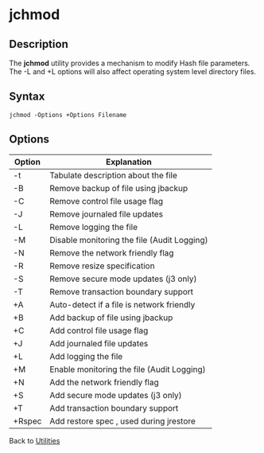 # jchmod

<PageHeader />

## Description

The **jchmod** utility provides a mechanism to modify Hash file parameters. The -L and +L options will also affect operating system level directory files.

## Syntax

```
jchmod -Options +Options Filename
```

## Options

| Option | Explanation |
| --- | --- |
| -t | Tabulate description about the file |
| -B | Remove backup of file using jbackup |
| -C | Remove control file usage flag |
| -J | Remove journaled file updates |
| -L | Remove logging the file |
| -M | Disable monitoring the file (Audit Logging) |
| -N | Remove the network friendly flag |
| -R | Remove resize specification |
| -S | Remove secure mode updates (j3 only) |
| -T | Remove transaction boundary support |
| +A | Auto-detect if a file is network friendly |
| +B | Add backup of file using jbackup |
| +C | Add control file usage flag |
| +J | Add journaled file updates |
| +L | Add logging the file |
| +M | Enable monitoring the file (Audit Logging) |
| +N | Add the network friendly flag |
| +S | Add secure mode updates (j3 only) |
| +T | Add transaction boundary support |
| +Rspec | Add restore spec , used during jrestore |

Back to [Utilities](./../utilities)
